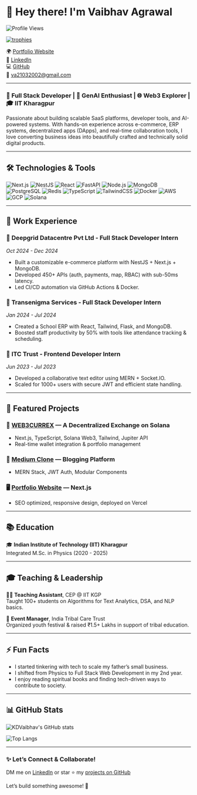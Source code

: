 # 👋 Hey there! I'm Vaibhav Agrawal

![Profile Views](https://komarev.com/ghpvc/?username=KDVaibhav&color=blue)

<p align="left">
  <a href="https://github.com/ryo-ma/github-profile-trophy">
    <img src="https://github-profile-trophy.vercel.app/?username=KDVaibhav&theme=onedark" alt="trophies" />
  </a>
</p>

🌍 [Portfolio Website](https://vaibhav-portfolio-ashen.vercel.app/)  
💼 [LinkedIn](https://www.linkedin.com/in/vaibhav-agrawal-9a77681b8)  
💻 [GitHub](https://github.com/KDVaibhav)  
📧 va21032002@gmail.com  

---

### 🚀 Full Stack Developer | 🧠 GenAI Enthusiast | 🌐 Web3 Explorer | 🎓 IIT Kharagpur

Passionate about building scalable SaaS platforms, developer tools, and AI-powered systems. With hands-on experience across e-commerce, ERP systems, decentralized apps (DApps), and real-time collaboration tools, I love converting business ideas into beautifully crafted and technically solid digital products.

---

## 🛠️ Technologies & Tools

![Next.js](https://img.shields.io/badge/-Next.js-000?style=for-the-badge&logo=next.js)
![NestJS](https://img.shields.io/badge/-NestJS-E0234E?style=for-the-badge&logo=nestjs&logoColor=white)
![React](https://img.shields.io/badge/-React-61DAFB?style=for-the-badge&logo=react)
![FastAPI](https://img.shields.io/badge/-FastAPI-009688?style=for-the-badge&logo=fastapi&logoColor=white)
![Node.js](https://img.shields.io/badge/-Node.js-339933?style=for-the-badge&logo=node.js)
![MongoDB](https://img.shields.io/badge/-MongoDB-47A248?style=for-the-badge&logo=mongodb)
![PostgreSQL](https://img.shields.io/badge/-PostgreSQL-4169E1?style=for-the-badge&logo=postgresql)
![Redis](https://img.shields.io/badge/-Redis-DC382D?style=for-the-badge&logo=redis)
![TypeScript](https://img.shields.io/badge/-TypeScript-3178C6?style=for-the-badge&logo=typescript)
![TailwindCSS](https://img.shields.io/badge/-TailwindCSS-38B2AC?style=for-the-badge&logo=tailwind-css)
![Docker](https://img.shields.io/badge/-Docker-2496ED?style=for-the-badge&logo=docker)
![AWS](https://img.shields.io/badge/-AWS-232F3E?style=for-the-badge&logo=amazon-aws)
![GCP](https://img.shields.io/badge/-GCP-4285F4?style=for-the-badge&logo=google-cloud)
![Solana](https://img.shields.io/badge/-Solana-3E3E3E?style=for-the-badge&logo=solana)

---

## 💼 Work Experience

### 🔧 **Deepgrid Datacentre Pvt Ltd** - Full Stack Developer Intern  
*Oct 2024 - Dec 2024*

- Built a customizable e-commerce platform with NestJS + Next.js + MongoDB.
- Developed 450+ APIs (auth, payments, map, RBAC) with sub-50ms latency.
- Led CI/CD automation via GitHub Actions & Docker.

### 🏫 **Transenigma Services** - Full Stack Developer Intern  
*Jan 2024 - Jul 2024*

- Created a School ERP with React, Tailwind, Flask, and MongoDB.
- Boosted staff productivity by 50% with tools like attendance tracking & scheduling.

### 📝 **ITC Trust** - Frontend Developer Intern  
*Jun 2023 - Jul 2023*

- Developed a collaborative text editor using MERN + Socket.IO.
- Scaled for 1000+ users with secure JWT and efficient state handling.

---

## 🌟 Featured Projects

### 🔁 [**WEB3CURREX**](https://github.com/KDVaibhav/WEB3CURREX) — A Decentralized Exchange on Solana  
- Next.js, TypeScript, Solana Web3, Tailwind, Jupiter API  
- Real-time wallet integration & portfolio management

### 📰 [**Medium Clone**](https://github.com/KDVaibhav/medium_blog) — Blogging Platform  
- MERN Stack, JWT Auth, Modular Components  

### 🖥️ [**Portfolio Website**](https://github.com/KDVaibhav/Vaibhav-Portfolio) — Next.js  
- SEO optimized, responsive design, deployed on Vercel

---

## 📚 Education

🎓 **Indian Institute of Technology (IIT) Kharagpur**  
Integrated M.Sc. in Physics (2020 - 2025)

---

## 🎓 Teaching & Leadership

👨‍🏫 **Teaching Assistant**, CEP @ IIT KGP  
Taught 100+ students on Algorithms for Text Analytics, DSA, and NLP basics.

🎪 **Event Manager**, India Tribal Care Trust  
Organized youth festival & raised ₹1.5+ Lakhs in support of tribal education.

---

## ⚡ Fun Facts

- I started tinkering with tech to scale my father’s small business.
- I shifted from Physics to Full Stack Web Development in my 2nd year.
- I enjoy reading spiritual books and finding tech-driven ways to contribute to society.

---

## 📊 GitHub Stats

![KDVaibhav's GitHub stats](https://github-readme-stats.vercel.app/api?username=KDVaibhav&show_icons=true&theme=radical)

![Top Langs](https://github-readme-stats.vercel.app/api/top-langs/?username=KDVaibhav&layout=compact)

---

### ✨ Let’s Connect & Collaborate!
DM me on [LinkedIn](https://www.linkedin.com/in/vaibhav-agrawal-9a77681b8) or star ⭐ my [projects on GitHub](https://github.com/KDVaibhav)

Let’s build something awesome! 🚀
